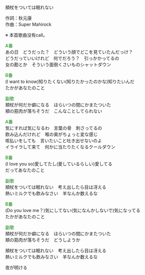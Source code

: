 頬杖をついては眠れない  
  
作詞：秋元康  
作曲：Super Mahirock  
  
※ 本首歌曲没有call。   
  
<font color=green>A番</font>  
あの日　どうだった？　どういう顔でどこを見ていたんだっけ？  
どうだっていいけれど　何でだろう？　引っかかってるの  
女の勘とか　そういう面倒くさいものシャットダウン  
  
<font color=green>B番</font>  
(I want to know)知りたくない(知りたかったのかな)知りたいんだ  
たかがあなたのこと  
  
<font color=green>副歌</font>  
頬杖が何だか癖になる　ほらいつの間にかまたついた  
頬の筋肉が落ちそうだ　こんなことしてられない  
  
<font color=green>A番</font>  
気にすれば気になるわ　言葉の骨　刺さってるの  
飲み込んだけれど　喉の奥がちょっと変な感じ  
咳払いをしても　言いたいこと吐き出せないのよ  
イライラして来て　何かに当たりたくなるクールダウン  
  
<font color=green>B番</font>  
(I love you so)愛してたし(愛しているらしい)愛してる  
だってあなたのこと  
  
<font color=green>副歌</font>  
頬杖をついては眠れない　考え出したら目は冴える  
熱いミルクでも飲みなさい　羊なんか数えるな  
  
<font color=green>B番</font>  
(Do you love me？)気にしてない(気になんかしないで)気になってる  
たかがあなたのこと  
  
<font color=green>副歌</font>  
頬杖が何だか癖になる　ほらいつの間にかまたついた  
頬の筋肉が落ちそうだ　どうしようか  
  
頬杖をついては眠れない　考え出したら目は冴える  
熱いミルクでも飲みなさい　羊なんか数えるな  
  
夜が明ける  
